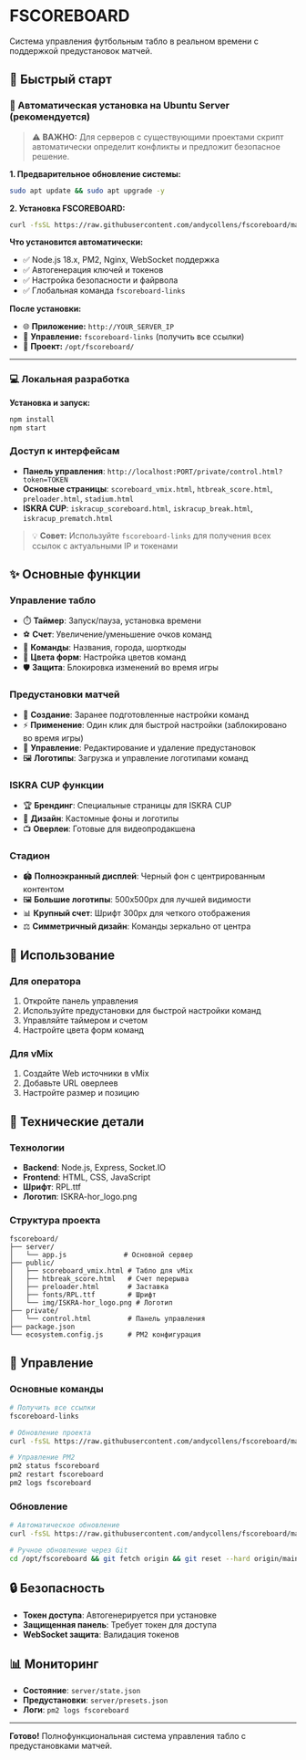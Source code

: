 # FSCOREBOARD

Система управления футбольным табло в реальном времени с поддержкой предустановок матчей.

## 🚀 Быстрый старт

### 🎯 Автоматическая установка на Ubuntu Server (рекомендуется)

> ⚠️ **ВАЖНО:** Для серверов с существующими проектами скрипт автоматически определит конфликты и предложит безопасное решение.

**1. Предварительное обновление системы:**
```bash
sudo apt update && sudo apt upgrade -y
```

**2. Установка FSCOREBOARD:**
```bash
curl -fsSL https://raw.githubusercontent.com/andycollens/fscoreboard/main/install.sh | sudo bash
```

**Что установится автоматически:**
- ✅ Node.js 18.x, PM2, Nginx, WebSocket поддержка
- ✅ Автогенерация ключей и токенов
- ✅ Настройка безопасности и файрвола
- ✅ Глобальная команда `fscoreboard-links`

**После установки:**
- 🌐 **Приложение:** `http://YOUR_SERVER_IP`
- 🔧 **Управление:** `fscoreboard-links` (получить все ссылки)
- 📁 **Проект:** `/opt/fscoreboard/`

---

### 💻 Локальная разработка

**Установка и запуск:**
```bash
npm install
npm start
```

### Доступ к интерфейсам
- **Панель управления**: `http://localhost:PORT/private/control.html?token=TOKEN`
- **Основные страницы**: `scoreboard_vmix.html`, `htbreak_score.html`, `preloader.html`, `stadium.html`
- **ISKRA CUP**: `iskracup_scoreboard.html`, `iskracup_break.html`, `iskracup_prematch.html`

> 💡 **Совет:** Используйте `fscoreboard-links` для получения всех ссылок с актуальными IP и токенами

## ✨ Основные функции

### Управление табло
- ⏱️ **Таймер**: Запуск/пауза, установка времени
- ⚽ **Счет**: Увеличение/уменьшение очков команд
- 👥 **Команды**: Названия, города, шорткоды
- 🎨 **Цвета форм**: Настройка цветов команд
- 🛡️ **Защита**: Блокировка изменений во время игры

### Предустановки матчей
- 📝 **Создание**: Заранее подготовленные настройки команд
- ⚡ **Применение**: Один клик для быстрой настройки (заблокировано во время игры)
- 🔧 **Управление**: Редактирование и удаление предустановок
- 🖼️ **Логотипы**: Загрузка и управление логотипами команд

### ISKRA CUP функции
- 🏆 **Брендинг**: Специальные страницы для ISKRA CUP
- 🎨 **Дизайн**: Кастомные фоны и логотипы
- 📺 **Оверлеи**: Готовые для видеопродакшена

### Стадион
- 🏟️ **Полноэкранный дисплей**: Черный фон с центрированным контентом
- 🖼️ **Большие логотипы**: 500x500px для лучшей видимости
- 📊 **Крупный счет**: Шрифт 300px для четкого отображения
- ⚖️ **Симметричный дизайн**: Команды зеркально от центра

## 🎯 Использование

### Для оператора
1. Откройте панель управления
2. Используйте предустановки для быстрой настройки команд
3. Управляйте таймером и счетом
4. Настройте цвета форм команд

### Для vMix
1. Создайте Web источники в vMix
2. Добавьте URL оверлеев
3. Настройте размер и позицию

## 🔧 Технические детали

### Технологии
- **Backend**: Node.js, Express, Socket.IO
- **Frontend**: HTML, CSS, JavaScript
- **Шрифт**: RPL.ttf
- **Логотип**: ISKRA-hor_logo.png

### Структура проекта
```
fscoreboard/
├── server/
│   └── app.js              # Основной сервер
├── public/
│   ├── scoreboard_vmix.html # Табло для vMix
│   ├── htbreak_score.html   # Счет перерыва
│   ├── preloader.html       # Заставка
│   ├── fonts/RPL.ttf        # Шрифт
│   └── img/ISKRA-hor_logo.png # Логотип
├── private/
│   └── control.html         # Панель управления
├── package.json
└── ecosystem.config.js      # PM2 конфигурация
```

## 🔧 Управление

### Основные команды
```bash
# Получить все ссылки
fscoreboard-links

# Обновление проекта
curl -fsSL https://raw.githubusercontent.com/andycollens/fscoreboard/main/update.sh | sudo bash

# Управление PM2
pm2 status fscoreboard
pm2 restart fscoreboard
pm2 logs fscoreboard
```

### Обновление
```bash
# Автоматическое обновление
curl -fsSL https://raw.githubusercontent.com/andycollens/fscoreboard/main/update.sh | sudo bash

# Ручное обновление через Git
cd /opt/fscoreboard && git fetch origin && git reset --hard origin/main && pm2 restart fscoreboard
```

## 🔒 Безопасность

- **Токен доступа**: Автогенерируется при установке
- **Защищенная панель**: Требует токен для доступа
- **WebSocket защита**: Валидация токенов

## 📊 Мониторинг

- **Состояние**: `server/state.json`
- **Предустановки**: `server/presets.json`
- **Логи**: `pm2 logs fscoreboard`

---

**Готово!** Полнофункциональная система управления табло с предустановками матчей.